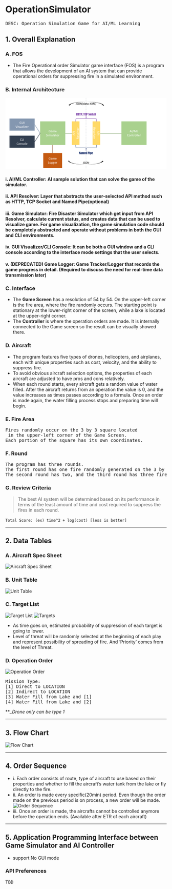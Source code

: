 # OperationSimulator
<pre>DESC: Operation Simulation Game for AI/ML Learning</pre>


## **1. Overall Explanation**
### **A. FOS**
- The Fire Operational order Simulator game interface (FOS) is a program that allows the development of an AI system that can provide operational orders for suppressing fire in a simulated environment.

### **B. Internal Architecture**
![Internal Architecture](./etc/internal_architecture.png)
#### i. AI/ML Controller: AI sample solution that can solve the game of the simulator.
#### ii. API Resolver: Layer that abstracts the user-selected API method such as HTTP, TCP Socket and Named Pipe(optional)
#### iii. Game Simulator: Fire Disaster Simulator which get input from API Resolver, calculate current status, and creates data that can be used to visualize game. For game visualization, the game simulation code should be completely abstracted and operate without problems in both the GUI and CLI environments.
#### iv. GUI Visualizer/CLI Console: It can be both a GUI window and a CLI console according to the interface mode settings that the user selects.
#### v. (DEPRECATED) Game Logger: Game Tracker/Logger that records the game progress in detail. (Required to discuss the need for real-time data transmission later)

### **C. Interface**
- The **Game Screen** has a resolution of 54 by 54. On the upper-left corner is the fire area, where the fire randomly occurs. The starting point is stationary at the lower-right corner of the screen, while a lake is located at the upper-right corner.
- The **Controller** is where the operation orders are made. It is internally connected to the Game screen so the result can be visually showed there. 

### **D. Aircraft**
- The program features five types of drones, helicopters, and airplanes, each with unique properties such as cost, velocity, and the ability to suppress fire.
- To avoid obvious aircraft selection options, the properties of each aircraft are adjusted to have pros and cons relatively.
- When each round starts, every aircraft gets a random value of water filled. After the aircraft returns from an operation the value is 0, and the value increases as times passes according to a formula. Once an order is made again, the water filling process stops and preparing time will begin.

### **E. Fire Area**
<pre>Fires randomly occur on the 3 by 3 square located
 in the upper-left corner of the Game Screen.
Each portion of the square has its own coordinates.</pre>

### **F. Round**
<pre>The program has three rounds.
The first round has one fire randomly generated on the 3 by 3 square.
The second round has two, and the third round has three fires randomly generated.</pre>

### **G. Review Criteria**
> The best AI system will be determined based on its performance in terms of the least amount of time and cost required to suppress the fires in each round.

```Total Score: (ex) time^2 + log(cost) [less is better]```
___

## **2. Data Tables**
### **A. Aircraft Spec Sheet**
![Aircraft Spec Sheet](./etc/spec_sheet.png)

### **B. Unit Table**
![Unit Table](./etc/unit.png)

### **C. Target List**
![Target List](./etc/target_list.png)
![Targets](./etc/targets.png)
- As time goes on, estimated probability of suppression of each target is going to lower.
- Level of threat will be randomly selected at the beginning of each play and represent possibility of spreading of fire. And ‘Priority’ comes from the level of Threat.

### **D. Operation Order**
![Operation Order](./etc/operation_order.png)
<pre>Mission Type:
[1] Direct to LOCATION
[2] Indirect to LOCATION
[3] Water Fill from Lake and [1]
[4] Water Fill from Lake and [2]</pre>
***_Drone only can be type 1*
___

## **3.	Flow Chart**
![Flow Chart](./etc/flow_chart.png)
___

## **4. Order Sequence**
- i. Each order consists of route, type of aircraft to use based on their properties and whether to fill the aircraft’s water tank from the lake or fly directly to the fire.
- ii. An order is made every specific(20min) period. Even though the order made on the previous period is on process, a new order will be made.
![Order Sequence](./etc/period.png)
- iii. Once an order is made, the aircrafts cannot be controlled anymore before the operation ends. (Available after ETR of each aircraft)
___

## **5. Application Programming Interface between Game Simulator and AI Controller**
* support No GUI mode

### **API Preferences**
<pre>TBD</pre>
